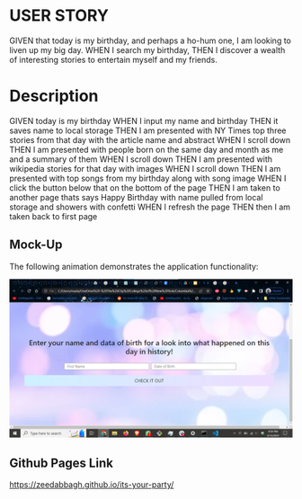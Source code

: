 # USER STORY

GIVEN that today is my birthday, and perhaps a ho-hum one, I am looking to liven up my big day.  WHEN I search my birthday, THEN I discover a wealth of interesting stories to entertain myself and my friends.


# Description
GIVEN today is my birthday
WHEN I input my name and birthday
THEN it saves name to local storage
THEN I am presented with NY Times top three stories from that day
with the article name and abstract
WHEN I scroll down
THEN I am presented with people born on the same day and month as me and a summary of them
WHEN I scroll down
THEN I am presented with wikipedia stories for that day with images
WHEN I scroll down
THEN I am presented with top songs from my birthday along with song image
WHEN I click the button below that on the bottom of the page
THEN I am taken to another page thats says Happy Birthday with name pulled from local storage and showers with confetti
WHEN I refresh the page
THEN then I am taken back to first page


## Mock-Up
The following animation demonstrates the application functionality:

<!-- @TODO: create ticket to review/update image) -->
![A user clicks on slots on the color-coded calendar and edits the events.](./assets/images/project-1-demo.png)


## Github Pages Link

https://zeedabbagh.github.io/its-your-party/
